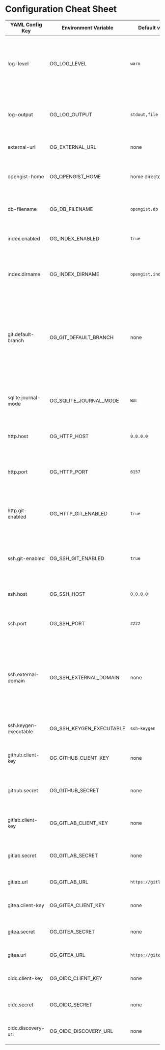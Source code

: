 # Configuration Cheat Sheet

| YAML Config Key       | Environment Variable     | Default value         | Description                                                                                                                                                                                                                      |
|-----------------------|--------------------------|-----------------------|----------------------------------------------------------------------------------------------------------------------------------------------------------------------------------------------------------------------------------|
| log-level             | OG_LOG_LEVEL             | `warn`                | Set the log level to one of the following: `trace`, `debug`, `info`, `warn`, `error`, `fatal`, `panic`.                                                                                                                          |
| log-output            | OG_LOG_OUTPUT            | `stdout,file`         | Set the log output to one or more of the following: `stdout`, `file`.                                                                                                                                                            |
| external-url          | OG_EXTERNAL_URL          | none                  | Public URL to access to Opengist.                                                                                                                                                                                                |
| opengist-home         | OG_OPENGIST_HOME         | home directory        | Path to the directory where Opengist stores its data.                                                                                                                                                                            |
| db-filename           | OG_DB_FILENAME           | `opengist.db`         | Name of the SQLite database file.                                                                                                                                                                                                |
| index.enabled         | OG_INDEX_ENABLED         | `true`                | Enable or disable the code search index (`true` or `false`)                                                                                                                                                                      |
| index.dirname         | OG_INDEX_DIRNAME         | `opengist.index`      | Name of the directory where the code search index is stored.                                                                                                                                                                     |
| git.default-branch    | OG_GIT_DEFAULT_BRANCH    | none                  | Default branch name used by Opengist when initializing Git repositories. If not set, uses the Git default branch name. More info [here](https://git-scm.com/book/en/v2/Getting-Started-First-Time-Git-Setup#_new_default_branch) |
| sqlite.journal-mode   | OG_SQLITE_JOURNAL_MODE   | `WAL`                 | Set the journal mode for SQLite. More info [here](https://www.sqlite.org/pragma.html#pragma_journal_mode)                                                                                                                        |
| http.host             | OG_HTTP_HOST             | `0.0.0.0`             | The host on which the HTTP server should bind.                                                                                                                                                                                   |
| http.port             | OG_HTTP_PORT             | `6157`                | The port on which the HTTP server should listen.                                                                                                                                                                                 |
| http.git-enabled      | OG_HTTP_GIT_ENABLED      | `true`                | Enable or disable git operations (clone, pull, push) via HTTP. (`true` or `false`)                                                                                                                                               |
| ssh.git-enabled       | OG_SSH_GIT_ENABLED       | `true`                | Enable or disable git operations (clone, pull, push) via SSH. (`true` or `false`)                                                                                                                                                |
| ssh.host              | OG_SSH_HOST              | `0.0.0.0`             | The host on which the SSH server should bind.                                                                                                                                                                                    |
| ssh.port              | OG_SSH_PORT              | `2222`                | The port on which the SSH server should listen.                                                                                                                                                                                  |
| ssh.external-domain   | OG_SSH_EXTERNAL_DOMAIN   | none                  | Public domain for the Git SSH connection, if it has to be different from the HTTP one. If not set, uses the URL from the request.                                                                                                |
| ssh.keygen-executable | OG_SSH_KEYGEN_EXECUTABLE | `ssh-keygen`          | Path to the SSH key generation executable.                                                                                                                                                                                       |
| github.client-key     | OG_GITHUB_CLIENT_KEY     | none                  | The client key for the GitHub OAuth application.                                                                                                                                                                                 |
| github.secret         | OG_GITHUB_SECRET         | none                  | The secret for the GitHub OAuth application.                                                                                                                                                                                     |
| gitlab.client-key     | OG_GITLAB_CLIENT_KEY     | none                  | The client key for the GitLab OAuth application.                                                                                                                                                                                 |
| gitlab.secret         | OG_GITLAB_SECRET         | none                  | The secret for the GitLab OAuth application.                                                                                                                                                                                     |
| gitlab.url            | OG_GITLAB_URL            | `https://gitlab.com/` | The URL of the GitLab instance.                                                                                                                                                                                                  |
| gitea.client-key      | OG_GITEA_CLIENT_KEY      | none                  | The client key for the Gitea OAuth application.                                                                                                                                                                                  |
| gitea.secret          | OG_GITEA_SECRET          | none                  | The secret for the Gitea OAuth application.                                                                                                                                                                                      |
| gitea.url             | OG_GITEA_URL             | `https://gitea.com/`  | The URL of the Gitea instance.                                                                                                                                                                                                   |
| oidc.client-key       | OG_OIDC_CLIENT_KEY       | none                  | The client key for the OpenID application.                                                                                                                                                                                       |
| oidc.secret           | OG_OIDC_SECRET           | none                  | The secret for the OpenID application.                                                                                                                                                                                           |
| oidc.discovery-url    | OG_OIDC_DISCOVERY_URL    | none                  | Discovery endpoint of the OpenID provider.                                                                                                                                                                                       |
